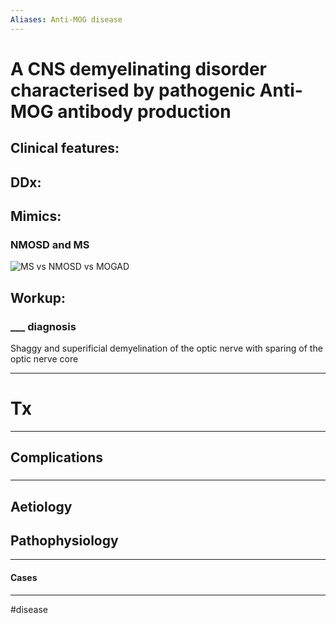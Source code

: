 ```yaml
---
Aliases: Anti-MOG disease 
---
```

# A CNS demyelinating disorder characterised by pathogenic Anti-MOG antibody production 
## Clinical features:
###
## DDx:
###
## Mimics:
### NMOSD and MS
![MS vs NMOSD vs MOGAD](https://pubs.rsna.org/cms/10.1148/rg.2018170141/asset/images/medium/rg.2018170141.fig28.gif)
## Workup:
### ___ diagnosis
Shaggy and superificial demyelination of the optic nerve with sparing of the optic nerve core 

---
# Tx

---
## Complications
###

---
## Aetiology
## Pathophysiology

---
#### Cases


---
#disease 